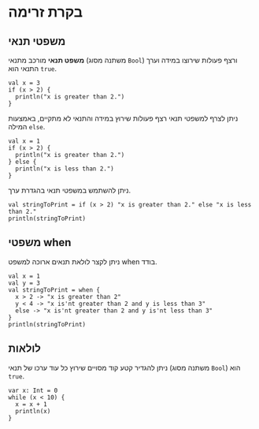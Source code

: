 # בקרת זרימה

## משפטי תנאי
**משפט תנאי** מורכב מתנאי (משתנה מסוג `Bool`) ורצף פעולות שירוצו במידה וערך התנאי הוא `true`.
```
val x = 3
if (x > 2) {
  println("x is greater than 2.")
}
```
ניתן לצרף למשפטי תנאי רצף פעולות שירוץ במידה והתנאי לא מתקיים, באמצעות המילה `else`.
```
val x = 1
if (x > 2) {
  println("x is greater than 2.")
} else {
  println("x is less than 2.")
}
```
ניתן להשתמש במשפטי תנאי בהגדרת ערך.
```
val stringToPrint = if (x > 2) "x is greater than 2." else "x is less than 2."
println(stringToPrint)
```

## משפטי when
ניתן לקצר לולאת תנאים ארוכה למשפט when בודד.
```
val x = 1
val y = 3
val stringToPrint = when {
  x > 2 -> "x is greater than 2"
  y < 4 -> "x is'nt greater than 2 and y is less than 3"
  else -> "x is'nt greater than 2 and y is'nt less than 3"
}
println(stringToPrint)
```

## לולאות
ניתן להגדיר קטע קוד מסויים שירוץ כל עוד ערכו של תנאי (משתנה מסוג `Bool`) הוא `true`.
```
var x: Int = 0
while (x < 10) {
  x = x + 1
  println(x)
}
```